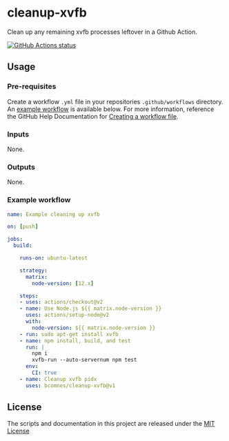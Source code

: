 # cleanup-xvfb
Clean up any remaining xvfb processes leftover in a Github Action.

<a href="https://github.com/bcomnes/cleanup-xvfb"><img alt="GitHub Actions status" src="https://github.com/bcomnes/cleanup-xvfb/workflows/Tests/badge.svg"></a>


## Usage

### Pre-requisites
Create a workflow `.yml` file in your repositories `.github/workflows` directory. An [example workflow](#example-workflow) is available below. For more information, reference the GitHub Help Documentation for [Creating a workflow file](https://help.github.com/en/articles/configuring-a-workflow#creating-a-workflow-file).


### Inputs

None.

### Outputs

None.

### Example workflow

```yaml
name: Example cleaning up xvfb

on: [push]

jobs:
  build:

    runs-on: ubuntu-latest

    strategy:
      matrix:
        node-version: [12.x]

    steps:
    - uses: actions/checkout@v2
    - name: Use Node.js ${{ matrix.node-version }}
      uses: actions/setup-node@v2
      with:
        node-version: ${{ matrix.node-version }}
    - run: sudo apt-get install xvfb
    - name: npm install, build, and test
      run: |
        npm i
        xvfb-run --auto-servernum npm test
      env:
        CI: true
    - name: Cleanup xvfb pidx
      uses: bcomnes/cleanup-xvfb@v1
```

## License
The scripts and documentation in this project are released under the [MIT License](LICENSE)

